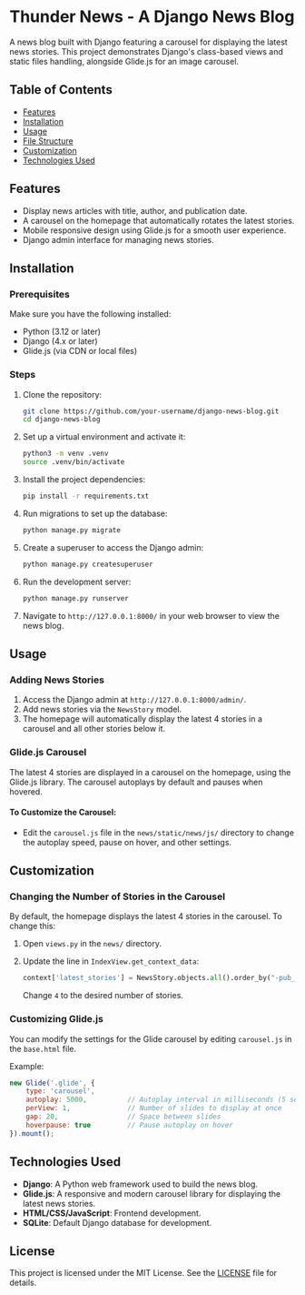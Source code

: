 # Thunder News - A Django News Blog

A news blog built with Django featuring a carousel for displaying the latest news stories. This project demonstrates Django's class-based views and static files handling, alongside Glide.js for an image carousel.

## Table of Contents

- [Features](#features)
- [Installation](#installation)
- [Usage](#usage)
- [File Structure](#file-structure)
- [Customization](#customization)
- [Technologies Used](#technologies-used)

## Features

- Display news articles with title, author, and publication date.
- A carousel on the homepage that automatically rotates the latest stories.
- Mobile responsive design using Glide.js for a smooth user experience.
- Django admin interface for managing news stories.

## Installation

### Prerequisites

Make sure you have the following installed:

- Python (3.12 or later)
- Django (4.x or later)
- Glide.js (via CDN or local files)

### Steps

1. Clone the repository:

    ```bash
    git clone https://github.com/your-username/django-news-blog.git
    cd django-news-blog
    ```

2. Set up a virtual environment and activate it:

    ```bash
    python3 -m venv .venv
    source .venv/bin/activate
    ```

3. Install the project dependencies:

    ```bash
    pip install -r requirements.txt
    ```

4. Run migrations to set up the database:

    ```bash
    python manage.py migrate
    ```

5. Create a superuser to access the Django admin:

    ```bash
    python manage.py createsuperuser
    ```

6. Run the development server:

    ```bash
    python manage.py runserver
    ```

7. Navigate to `http://127.0.0.1:8000/` in your web browser to view the news blog.

## Usage

### Adding News Stories

1. Access the Django admin at `http://127.0.0.1:8000/admin/`.
2. Add news stories via the `NewsStory` model.
3. The homepage will automatically display the latest 4 stories in a carousel and all other stories below it.

### Glide.js Carousel

The latest 4 stories are displayed in a carousel on the homepage, using the Glide.js library. The carousel autoplays by default and pauses when hovered.

#### To Customize the Carousel:

- Edit the `carousel.js` file in the `news/static/news/js/` directory to change the autoplay speed, pause on hover, and other settings.


## Customization

### Changing the Number of Stories in the Carousel

By default, the homepage displays the latest 4 stories in the carousel. To change this:

1. Open `views.py` in the `news/` directory.
2. Update the line in `IndexView.get_context_data`:

    ```python
    context['latest_stories'] = NewsStory.objects.all().order_by("-pub_date")[:4]
    ```

   Change `4` to the desired number of stories.

### Customizing Glide.js

You can modify the settings for the Glide carousel by editing `carousel.js` in the `base.html` file.

Example:

```javascript
new Glide('.glide', {
    type: 'carousel',
    autoplay: 5000,          // Autoplay interval in milliseconds (5 seconds)
    perView: 1,              // Number of slides to display at once
    gap: 20,                 // Space between slides
    hoverpause: true         // Pause autoplay on hover
}).mount();
```

## Technologies Used

- **Django**: A Python web framework used to build the news blog.
- **Glide.js**: A responsive and modern carousel library for displaying the latest news stories.
- **HTML/CSS/JavaScript**: Frontend development.
- **SQLite**: Default Django database for development.

## License

This project is licensed under the MIT License. See the [LICENSE](LICENSE) file for details.


